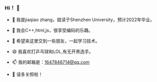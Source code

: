 ### Hi！ 👋
 
- 🔭 我是jiaqiao zhang，就读于Shenzhen University，预计2022年毕业。

- 🌱 我会C++,html,js，很享受编码的乐趣。

- 👯 希望来这里交到一些朋友，一起学习技术。

- 😄 我喜欢打乒乓球和LOL,有无开黑选手。

- 📫 我的邮箱是：1647846714@qq.com

- 💬 请多关照啦！
<!--
**LearninGggggg/LearninGggggg** is a ✨ _special_ ✨ repository because its `README.md` (this file) appears on your GitHub profile.

Here are some ideas to get you started:

- 🔭 我是张佳侨
- 🌱 I’m currently learning ...
- 👯 I’m looking to collaborate on ...
- 🤔 I’m looking for help with ...
- 💬 Ask me about ...
- 📫 How to reach me: ...
- 😄 Pronouns: ...
- ⚡ Fun fact: ...
-->
